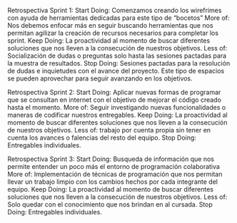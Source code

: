 Retrospectiva Sprint 1:
Start Doing: Comenzamos creando los wirefrimes con ayuda de herramientas dedicadas para este tipo de “bocetos”
More of: Nos debemos enfocar más en seguir buscando herramientas que nos permitan agilizar la creación de recursos necesarios para completar los sprint.
Keep Doing: La proactividad al momento de buscar diferentes soluciones que nos lleven a la consecución de nuestros objetivos.
Less of: Socialización de dudas o preguntas solo hasta las sesiones pactadas para la muestra de resultados.
Stop Doing: Sesiones pactadas para la resolución de dudas e inquietudes con el avance del proyecto. Este tipo de espacios se pueden aprovechar para seguir avanzando en los objetivos.

Retrospectiva Sprint 2:
Start Doing: Aplicar nuevas formas de programar que se consultan en internet con el objetivo de mejorar el código creado hasta el momento.
More of: Seguir investigando nuevas funcionalidades o maneras de codificar nuestros entregables.
Keep Doing: La proactividad al momento de buscar diferentes soluciones que nos lleven a la consecución de nuestros objetivos.
Less of: trabajo por cuenta propia sin tener en cuenta los avances o falencias del resto del equipo.
Stop Doing: Entregables individuales.

Retrospectiva Sprint 3:
Start Doing: Busqueda de información que nos permite entender un poco más el entorno de programación colaborativa
More of: Implementación de técnicas de programación que nos permitan llevar un trabajo limpio con los cambios hechos por cada integrante del equipo.
Keep Doing: La proactividad al momento de buscar diferentes soluciones que nos lleven a la consecución de nuestros objetivos.
Less of: Solo quedar con el conocimiento que nos brindan en al cursada.
Stop Doing: Entregables individuales.
